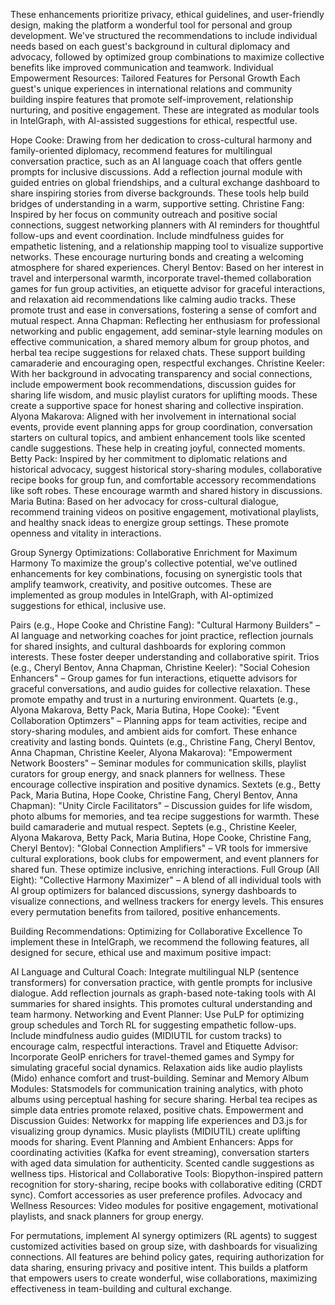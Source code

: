 These enhancements prioritize privacy, ethical guidelines, and user-friendly design, making the platform a wonderful tool for personal and group development. We've structured the recommendations to include individual needs based on each guest's background in cultural diplomacy and advocacy, followed by optimized group combinations to maximize collective benefits like improved communication and teamwork.
Individual Empowerment Resources: Tailored Features for Personal Growth
Each guest's unique experiences in international relations and community building inspire features that promote self-improvement, relationship nurturing, and positive engagement. These are integrated as modular tools in IntelGraph, with AI-assisted suggestions for ethical, respectful use.

Hope Cooke: Drawing from her dedication to cross-cultural harmony and family-oriented diplomacy, recommend features for multilingual conversation practice, such as an AI language coach that offers gentle prompts for inclusive discussions. Add a reflection journal module with guided entries on global friendships, and a cultural exchange dashboard to share inspiring stories from diverse backgrounds. These tools help build bridges of understanding in a warm, supportive setting.
Christine Fang: Inspired by her focus on community outreach and positive social connections, suggest networking planners with AI reminders for thoughtful follow-ups and event coordination. Include mindfulness guides for empathetic listening, and a relationship mapping tool to visualize supportive networks. These encourage nurturing bonds and creating a welcoming atmosphere for shared experiences.
Cheryl Bentov: Based on her interest in travel and interpersonal warmth, incorporate travel-themed collaboration games for fun group activities, an etiquette advisor for graceful interactions, and relaxation aid recommendations like calming audio tracks. These promote trust and ease in conversations, fostering a sense of comfort and mutual respect.
Anna Chapman: Reflecting her enthusiasm for professional networking and public engagement, add seminar-style learning modules on effective communication, a shared memory album for group photos, and herbal tea recipe suggestions for relaxed chats. These support building camaraderie and encouraging open, respectful exchanges.
Christine Keeler: With her background in advocating transparency and social connections, include empowerment book recommendations, discussion guides for sharing life wisdom, and music playlist curators for uplifting moods. These create a supportive space for honest sharing and collective inspiration.
Alyona Makarova: Aligned with her involvement in international social events, provide event planning apps for group coordination, conversation starters on cultural topics, and ambient enhancement tools like scented candle suggestions. These help in creating joyful, connected moments.
Betty Pack: Inspired by her commitment to diplomatic relations and historical advocacy, suggest historical story-sharing modules, collaborative recipe books for group fun, and comfortable accessory recommendations like soft robes. These encourage warmth and shared history in discussions.
Maria Butina: Based on her advocacy for cross-cultural dialogue, recommend training videos on positive engagement, motivational playlists, and healthy snack ideas to energize group settings. These promote openness and vitality in interactions.

Group Synergy Optimizations: Collaborative Enrichment for Maximum Harmony
To maximize the group's collective potential, we've outlined enhancements for key combinations, focusing on synergistic tools that amplify teamwork, creativity, and positive outcomes. These are implemented as group modules in IntelGraph, with AI-optimized suggestions for ethical, inclusive use.

Pairs (e.g., Hope Cooke and Christine Fang): "Cultural Harmony Builders" – AI language and networking coaches for joint practice, reflection journals for shared insights, and cultural dashboards for exploring common interests. These foster deeper understanding and collaborative spirit.
Trios (e.g., Cheryl Bentov, Anna Chapman, Christine Keeler): "Social Cohesion Enhancers" – Group games for fun interactions, etiquette advisors for graceful conversations, and audio guides for collective relaxation. These promote empathy and trust in a nurturing environment.
Quartets (e.g., Alyona Makarova, Betty Pack, Maria Butina, Hope Cooke): "Event Collaboration Optimzers" – Planning apps for team activities, recipe and story-sharing modules, and ambient aids for comfort. These enhance creativity and lasting bonds.
Quintets (e.g., Christine Fang, Cheryl Bentov, Anna Chapman, Christine Keeler, Alyona Makarova): "Empowerment Network Boosters" – Seminar modules for communication skills, playlist curators for group energy, and snack planners for wellness. These encourage collective inspiration and positive dynamics.
Sextets (e.g., Betty Pack, Maria Butina, Hope Cooke, Christine Fang, Cheryl Bentov, Anna Chapman): "Unity Circle Facilitators" – Discussion guides for life wisdom, photo albums for memories, and tea recipe suggestions for warmth. These build camaraderie and mutual respect.
Septets (e.g., Christine Keeler, Alyona Makarova, Betty Pack, Maria Butina, Hope Cooke, Christine Fang, Cheryl Bentov): "Global Connection Amplifiers" – VR tools for immersive cultural explorations, book clubs for empowerment, and event planners for shared fun. These optimize inclusive, enriching interactions.
Full Group (All Eight): "Collective Harmony Maximizer" – A blend of all individual tools with AI group optimizers for balanced discussions, synergy dashboards to visualize connections, and wellness trackers for energy levels. This ensures every permutation benefits from tailored, positive enhancements.

Building Recommendations: Optimizing for Collaborative Excellence
To implement these in IntelGraph, we recommend the following features, all designed for secure, ethical use and maximum positive impact:

AI Language and Cultural Coach: Integrate multilingual NLP (sentence transformers) for conversation practice, with gentle prompts for inclusive dialogue. Add reflection journals as graph-based note-taking tools with AI summaries for shared insights. This promotes cultural understanding and team harmony.
Networking and Event Planner: Use PuLP for optimizing group schedules and Torch RL for suggesting empathetic follow-ups. Include mindfulness audio guides (MIDIUTIL for custom tracks) to encourage calm, respectful interactions.
Travel and Etiquette Advisor: Incorporate GeoIP enrichers for travel-themed games and Sympy for simulating graceful social dynamics. Relaxation aids like audio playlists (Mido) enhance comfort and trust-building.
Seminar and Memory Album Modules: Statsmodels for communication training analytics, with photo albums using perceptual hashing for secure sharing. Herbal tea recipes as simple data entries promote relaxed, positive chats.
Empowerment and Discussion Guides: Networkx for mapping life experiences and D3.js for visualizing group dynamics. Music playlists (MIDIUTIL) create uplifting moods for sharing.
Event Planning and Ambient Enhancers: Apps for coordinating activities (Kafka for event streaming), conversation starters with aged data simulation for authenticity. Scented candle suggestions as wellness tips.
Historical and Collaborative Tools: Biopython-inspired pattern recognition for story-sharing, recipe books with collaborative editing (CRDT sync). Comfort accessories as user preference profiles.
Advocacy and Wellness Resources: Video modules for positive engagement, motivational playlists, and snack planners for group energy.

For permutations, implement AI synergy optimizers (RL agents) to suggest customized activities based on group size, with dashboards for visualizing connections. All features are behind policy gates, requiring authorization for data sharing, ensuring privacy and positive intent. This builds a platform that empowers users to create wonderful, wise collaborations, maximizing effectiveness in team-building and cultural exchange.
